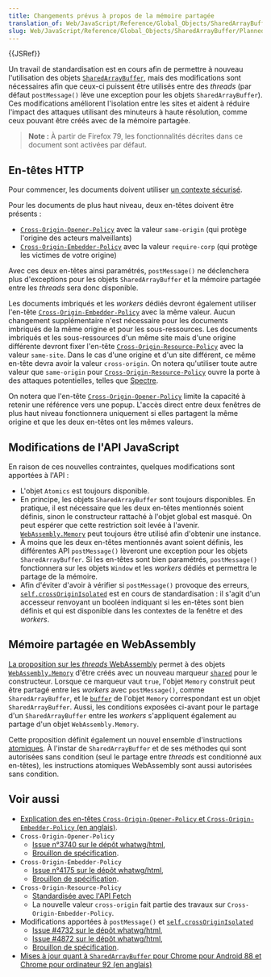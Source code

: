 ```yaml
---
title: Changements prévus à propos de la mémoire partagée
translation_of: Web/JavaScript/Reference/Global_Objects/SharedArrayBuffer/Planned_changes
slug: Web/JavaScript/Reference/Global_Objects/SharedArrayBuffer/Planned_changes
---
```

{{JSRef}}

Un travail de standardisation est en cours afin de permettre à nouveau l'utilisation des objets [`SharedArrayBuffer`](/fr/docs/Web/JavaScript/Reference/Global_Objects/SharedArrayBuffer), mais des modifications sont nécessaires afin que ceux-ci puissent être utilisés entre des <i lang="en">threads</i> (par défaut `postMessage()` lève une exception pour les objets `SharedArrayBuffer`). Ces modifications améliorent l'isolation entre les sites et aident à réduire l'impact des attaques utilisant des minuteurs à haute résolution, comme ceux pouvant être créés avec de la mémoire partagée.

> **Note :** À partir de Firefox 79, les fonctionnalités décrites dans ce document sont activées par défaut.

## En-têtes HTTP

Pour commencer, les documents doivent utiliser [un contexte sécurisé](/fr/docs/Web/Security/Secure_Contexts).

Pour les documents de plus haut niveau, deux en-têtes doivent être présents&nbsp;:

- [`Cross-Origin-Opener-Policy`](/fr/docs/Web/HTTP/Headers/Cross-Origin-Opener-Policy) avec la valeur `same-origin` (qui protège l'origine des acteurs malveillants)
- [`Cross-Origin-Embedder-Policy`](/fr/docs/Web/HTTP/Headers/Cross-Origin-Embedder-Policy) avec la valeur `require-corp` (qui protège les victimes de votre origine)

Avec ces deux en-têtes ainsi paramétrés, `postMessage()` ne déclenchera plus d'exceptions pour les objets `SharedArrayBuffer` et la mémoire partagée entre les <i lang="en">threads</i> sera donc disponible.

Les documents imbriqués et les <i lang="en">workers</i> dédiés devront également utiliser l'en-tête [`Cross-Origin-Embedder-Policy`](/fr/docs/Web/HTTP/Headers/Cross-Origin-Embedder-Policy) avec la même valeur. Aucun changement supplémentaire n'est nécessaire pour les documents imbriqués de la même origine et pour les sous-ressources. Les documents imbriqués et les sous-ressources d'un même site mais d'une origine différente devront fixer l'en-tête [`Cross-Origin-Resource-Policy`](/fr/docs/Web/HTTP/Headers/Cross-Origin-Resource-Policy) avec la valeur `same-site`. Dans le cas d'une origine et d'un site différent, ce même en-tête devra avoir la valeur `cross-origin`. On notera qu'utiliser toute autre valeur que `same-origin` pour [`Cross-Origin-Resource-Policy`](/fr/docs/Web/HTTP/Headers/Cross-Origin-Resource-Policy) ouvre la porte à des attaques potentielles, telles que [Spectre](https://fr.wikipedia.org/wiki/Spectre_(vuln%C3%A9rabilit%C3%A9)).

On notera que l'en-tête [`Cross-Origin-Opener-Policy`](/fr/docs/Web/HTTP/Headers/Cross-Origin-Opener-Policy) limite la capacité à retenir une référence vers une popup. L'accès direct entre deux fenêtres de plus haut niveau fonctionnera uniquement si elles partagent la même origine et que les deux en-têtes ont les mêmes valeurs.

## Modifications de l'API JavaScript

En raison de ces nouvelles contraintes, quelques modifications sont apportées à l'API&nbsp;:

- L'objet `Atomics` est toujours disponible.
- En principe, les objets `SharedArrayBuffer` sont toujours disponibles. En pratique, il est nécessaire que les deux en-têtes mentionnés soient définis, sinon le constructeur rattaché à l'objet global est masqué. On peut espérer que cette restriction soit levée à l'avenir. [`WebAssembly.Memory`](/fr/docs/Web/JavaScript/Reference/Global_Objects/WebAssembly/Memory) peut toujours être utilisé afin d'obtenir une instance.
- À moins que les deux en-têtes mentionnés avant soient définis, les différentes API `postMessage()` lèveront une exception pour les objets `SharedArrayBuffer`. Si les en-têtes sont bien paramétrés, `postMessage()` fonctionnera sur les objets `Window` et les <i lang="en">workers</i> dédiés et permettra le partage de la mémoire.
- Afin d'éviter d'avoir à vérifier si `postMessage()` provoque des erreurs, [`self.crossOriginIsolated`](/fr/docs/Web/API/crossOriginIsolated) est en cours de standardisation&nbsp;: il s'agit d'un accesseur renvoyant un booléen indiquant si les en-têtes sont bien définis et qui est disponible dans les contextes de la fenêtre et des <i lang="en">workers</i>.

## Mémoire partagée en WebAssembly

[La proposition sur les <i lang="en">threads</i> WebAssembly](https://github.com/WebAssembly/threads/blob/master/proposals/threads/Overview.md) permet à des objets [`WebAssembly.Memory`](/fr/docs/Web/JavaScript/Reference/Global_Objects/WebAssembly/Memory) d'être créés avec un nouveau marqueur [`shared`](https://github.com/WebAssembly/threads/blob/master/proposals/threads/Overview.md#javascript-api-changes) pour le constructeur. Lorsque ce marqueur vaut `true`, l'objet `Memory` construit peut être partagé entre les <i lang="en">workers</i> avec `postMessage()`, comme `SharedArrayBuffer`, et le [`buffer`](/fr/docs/Web/JavaScript/Reference/Global_Objects/WebAssembly/Memory/buffer) de l'objet `Memory` correspondant est un objet `SharedArrayBuffer`. Aussi, les conditions exposées ci-avant pour le partage d'un `SharedArrayBuffer` entre les <i lang="en">workers</i> s'appliquent également au partage d'un objet `WebAssembly.Memory`.

Cette proposition définit également un nouvel ensemble d'instructions [atomiques](https://github.com/WebAssembly/threads/blob/master/proposals/threads/Overview.md#atomic-memory-accesses). À l'instar de `SharedArrayBuffer` et de ses méthodes qui sont autorisées sans condition (seul le partage entre <i lang="en">threads</i> est conditionné aux en-têtes), les instructions atomiques WebAssembly sont aussi autorisées sans condition.

## Voir aussi

- [Explication des en-têtes `Cross-Origin-Opener-Policy` et `Cross-Origin-Embedder-Policy` (en anglais)](https://docs.google.com/document/d/1zDlfvfTJ_9e8Jdc8ehuV4zMEu9ySMCiTGMS9y0GU92k/edit).
- `Cross-Origin-Opener-Policy`
  - [Issue n°3740 sur le dépôt whatwg/html](https://github.com/whatwg/html/issues/3740),
  - [Brouillon de spécification](https://gist.github.com/annevk/6f2dd8c79c77123f39797f6bdac43f3e).
- `Cross-Origin-Embedder-Policy`
  - [Issue n°4175 sur le dépôt whatwg/html](https://github.com/whatwg/html/issues/4175),
  - [Brouillon de spécification](https://mikewest.github.io/corpp/).
- `Cross-Origin-Resource-Policy`
  - [Standardisée avec l'API Fetch](https://fetch.spec.whatwg.org/#cross-origin-resource-policy-header)
  - La nouvelle valeur `cross-origin` fait partie des travaux sur `Cross-Origin-Embedder-Policy`.
- Modifications apportées à `postMessage()` et [`self.crossOriginIsolated`](/fr/docs/Web/API/crossOriginIsolated)
  - [Issue #4732 sur le dépôt whatwg/html](https://github.com/whatwg/html/issues/4732),
  - [Issue #4872 sur le dépôt whatwg/html](https://github.com/whatwg/html/issues/4872),
  - [Brouillon de spécification](https://github.com/whatwg/html/pull/4734).
- [Mises à jour quant à `SharedArrayBuffer` pour Chrome pour Android 88 et Chrome pour ordinateur 92 (en anglais)](https://developer.chrome.com/blog/enabling-shared-array-buffer/)
